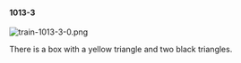 #### 1013-3
![train-1013-3-0.png](https://github.com/lil-lab/nlvr/raw/master/nlvr/train/images/44/train-1013-3-0.png "train-1013-3-0.png")

There is a box with a yellow triangle and two black triangles.